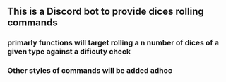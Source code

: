 ## This is a Discord bot to provide dices rolling commands ##

### primarly functions will target rolling a n number of dices of a given type against a dificuty check

### Other styles of commands will be added adhoc